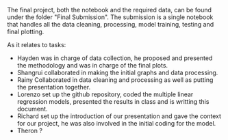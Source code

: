 The final project, both the notebook and the required data, can be found under the folder "Final Submission". The submission is a single notebook that handles all the data cleaning, processing, model training, testing and final plotting. 

As it relates to tasks:
- Hayden was in charge of data collection, he proposed and presented the methodology and was in charge of the final plots. 
- Shangrui collaborated in making the initial graphs and data processing.
- Rainy Collaborated in data cleaning and processing as well as putting the presentation together. 
- Lorenzo set up the github repository, coded the multiple linear regression models, presented the results in class and is writting this document. 
- Richard set up the introduction of our presentation and gave the context for our project, he was also involved in the initial coding for the model. 
- Theron ? 
